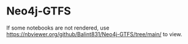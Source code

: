 # Neo4j-GTFS

If some notebooks are not rendered, use https://nbviewer.org/github/Balint831/Neo4j-GTFS/tree/main/ to view.
